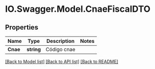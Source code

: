 # IO.Swagger.Model.CnaeFiscalDTO
## Properties

Name | Type | Description | Notes
------------ | ------------- | ------------- | -------------
**Cnae** | **string** | Código cnae | 

[[Back to Model list]](../README.md#documentation-for-models) [[Back to API list]](../README.md#documentation-for-api-endpoints) [[Back to README]](../README.md)

